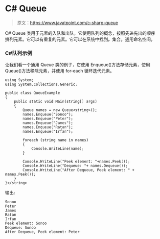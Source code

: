 # C# Queue

> 原文：<https://www.javatpoint.com/c-sharp-queue>

C# Queue <t>类用于元素的入队和出队。它使用队列的概念，按照先进先出的顺序排列元素。它可以有重复的元素。它可以在系统中找到。集合。通用命名空间。</t>

### C#队列<t>示例</t>

让我们看一个通用 Queue <t>类的例子，它使用 Enqueue()方法存储元素，使用 Queue()方法移除元素，并使用 for-each 循环迭代元素。</t>

```
using System;
using System.Collections.Generic;

public class QueueExample
{
    public static void Main(string[] args)
    {
        Queue names = new Queue<string>();
        names.Enqueue("Sonoo");
        names.Enqueue("Peter");
        names.Enqueue("James");
        names.Enqueue("Ratan");
        names.Enqueue("Irfan");

        foreach (string name in names)
        {
            Console.WriteLine(name);
        }

        Console.WriteLine("Peek element: "+names.Peek());
        Console.WriteLine("Dequeue: "+ names.Dequeue());
        Console.WriteLine("After Dequeue, Peek element: " + names.Peek());
    }
}</string> 
```

输出:

```
Sonoo
Peter
James
Ratan
Irfan
Peek element: Sonoo
Dequeue: Sonoo
After Dequeue, Peek element: Peter

```